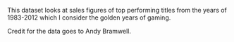 This dataset looks at sales figures of top performing titles from the years of 1983-2012 which I consider  the golden years of gaming.

Credit for the data goes to Andy Bramwell.
